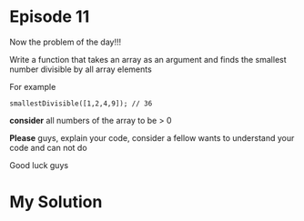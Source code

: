 # Episode 11

Now the problem of the day!!!

Write a function that takes an array as an argument and finds the smallest number divisible by all array elements

For example
```
smallestDivisible([1,2,4,9]); // 36
```
**consider** all numbers of the array to be > 0

**Please** guys, explain your code, consider a fellow  wants to understand your code and can not do

Good luck guys


# My Solution

